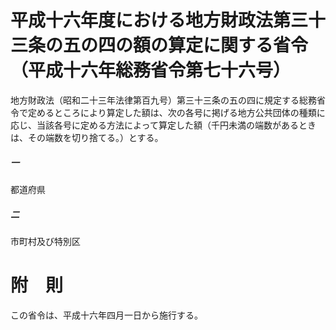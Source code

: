 # 平成十六年度における地方財政法第三十三条の五の四の額の算定に関する省令（平成十六年総務省令第七十六号）
地方財政法（昭和二十三年法律第百九号）第三十三条の五の四に規定する総務省令で定めるところにより算定した額は、次の各号に掲げる地方公共団体の種類に応じ、当該各号に定める方法によって算定した額（千円未満の端数があるときは、その端数を切り捨てる。）とする。
##### 一
都道府県
##### 二
市町村及び特別区
# 附　則
この省令は、平成十六年四月一日から施行する。
